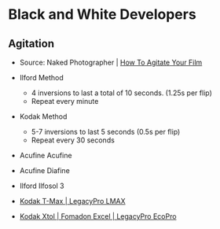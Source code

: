 # Black and White Developers

## Agitation

* Source: Naked Photographer | [How To Agitate Your Film](https://www.youtube.com/watch?v=CLf271GhK1M)
* Ilford Method
  * 4 inversions to last a total of 10 seconds. (1.25s per flip)
  * Repeat every minute
* Kodak Method
  * 5-7 inversions to last 5 seconds (0.5s per flip)
  * Repeat every 30 seconds

* Acufine Acufine
* Acufine Diafine
* Ilford Ilfosol 3
* [Kodak T-Max | LegacyPro LMAX](./kodak_tmax.md)
* [Kodak Xtol | Fomadon Excel | LegacyPro EcoPro](./kodak_xtol.md)